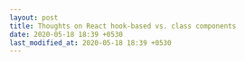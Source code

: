 ```yaml
---
layout: post
title: Thoughts on React hook-based vs. class components
date: 2020-05-18 18:39 +0530
last_modified_at: 2020-05-18 18:39 +0530
---
```

